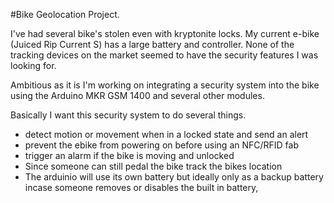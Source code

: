 #Bike Geolocation Project. 

I've had several bike's stolen even with kryptonite locks. My current e-bike (Juiced Rip Current S) has a large battery and controller. None of the tracking devices on the market seemed to have the security features I was looking for. 

Ambitious as it is I'm working on integrating a security system into the bike using the Arduino MKR GSM 1400 and several other modules. 

Basically I want this security system to do several things. 
-   detect motion or movement when in a locked state and send an alert
-   prevent the ebike from powering on before using an NFC/RFID fab 
-   trigger an alarm if the bike is moving and unlocked
-   Since someone can still pedal the bike track the bikes location
-   The arduinio will use its own battery but ideally only as a backup battery incase someone removes or disables the built in battery, 

